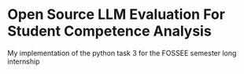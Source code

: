 # Open Source LLM Evaluation For Student Competence Analysis
My implementation of the python task 3 for the FOSSEE semester long internship


